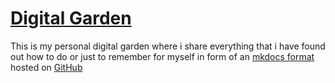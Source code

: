 # [Digital Garden](https://ercancanlier.github.io/digital-garden/)

This is my personal digital garden where i share everything that i have found out how to do or just to remember for myself
in form of an [mkdocs format](https://www.mkdocs.org) hosted on [GitHub](https://ercancanlier.github.io/digital-garden/)




